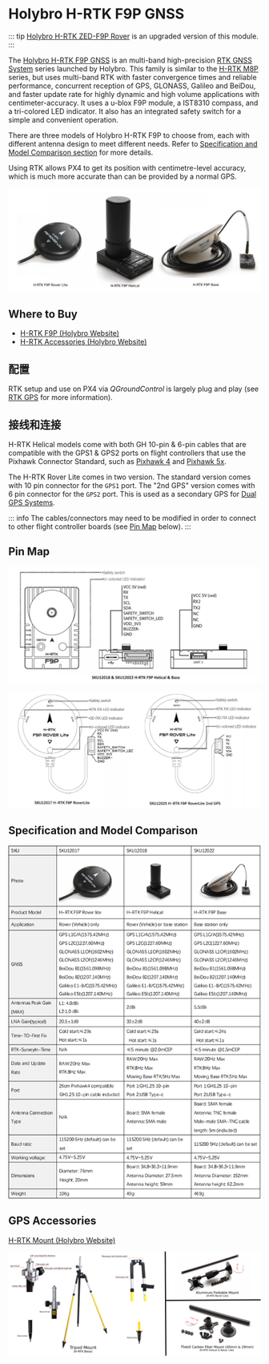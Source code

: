 # Holybro H-RTK F9P GNSS

::: tip
[Holybro H-RTK ZED-F9P Rover](../dronecan/holybro_h_rtk_zed_f9p_gps.md) is an upgraded version of this module.
:::

The [Holybro H-RTK F9P GNSS](https://holybro.com/products/h-rtk-f9p-gnss-series) is an multi-band high-precision [RTK GNSS System](../gps_compass/rtk_gps.md) series launched by Holybro. This family is similar to the [H-RTK M8P](../gps_compass/rtk_gps_holybro_h-rtk-m8p.md) series, but uses multi-band RTK with faster convergence times and reliable performance, concurrent reception of GPS, GLONASS, Galileo and BeiDou, and faster update rate for highly dynamic and high volume applications with centimeter-accuracy. It uses a u-blox F9P module, a IST8310 compass, and a tri-colored LED indicator. It also has an integrated safety switch for a simple and convenient operation.

There are three models of Holybro H-RTK F9P to choose from, each with different antenna design to meet different needs. Refer to [Specification and Model Comparison section](#specification-and-model-comparison) for more details.

Using RTK allows PX4 to get its position with centimetre-level accuracy, which is much more accurate than can be provided by a normal GPS.

![h-rtk](../../assets/hardware/gps/rtk_holybro_h-rtk-f9p_all_label.jpg)

## Where to Buy

- [H-RTK F9P (Holybro Website)](https://holybro.com/products/h-rtk-f9p-gnss-series)
- [H-RTK Accessories (Holybro Website)](https://holybro.com/collections/h-rtk-gps)

## 配置

RTK setup and use on PX4 via _QGroundControl_ is largely plug and play \(see [RTK GPS](../gps_compass/rtk_gps.md) for more information\).

## 接线和连接

H-RTK Helical models come with both GH 10-pin & 6-pin cables that are compatible with the GPS1 & GPS2 ports on flight controllers that use the Pixhawk Connector Standard, such as [Pixhawk 4](../flight_controller/pixhawk4.md) and [Pixhawk 5x](../flight_controller/pixhawk5x.md).

The H-RTK Rover Lite comes in two version. The standard version comes with 10 pin connector for the `GPS1` port. The "2nd GPS" version comes with 6 pin connector for the `GPS2` port. This is used as a secondary GPS for [Dual GPS Systems](../gps_compass/index.md#dual_gps).

::: info The cables/connectors may need to be modified in order to connect to other flight controller boards (see [Pin Map](#pin-map) below).
:::

## Pin Map

![h-rtk-f9p_rover_pinmap](../../assets/hardware/gps/rtk_holybro_h-rtk_helical_pinmap.jpg)

![h-rtk-f9p_helical_pinmap](../../assets/hardware/gps/rtk_holybro_h-rtk_rover_lite_pinmap.jpg)

## Specification and Model Comparison

![h-rtk-f9p_spec](../../assets/hardware/gps/rtk_holybro_h-rtk-f9p_spec.png)

## GPS Accessories

[H-RTK Mount (Holybro Website)](https://holybro.com/products/vertical-mount-for-h-rtk-helical)

![h-rtk](../../assets/hardware/gps/rtk_holybro_h-rtk_mount_3.png)
